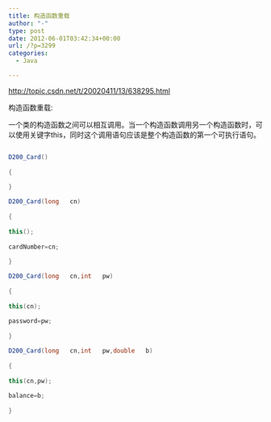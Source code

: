 ```yaml
---
title: 构造函数重载
author: "-"
type: post
date: 2012-06-01T03:42:34+00:00
url: /?p=3299
categories:
  - Java

---
```

<http://topic.csdn.net/t/20020411/13/638295.html>

构造函数重载: 
  
一个类的构造函数之间可以相互调用。当一个构造函数调用另一个构造函数时，可以使用关键字this，同时这个调用语句应该是整个构造函数的第一个可执行语句。

```java

D200_Card()
  
{
  
}

D200_Card(long   cn)
  
{
  
this();
  
cardNumber=cn;
  
}

D200_Card(long   cn,int   pw)
  
{
  
this(cn);
  
password=pw;
  
}

D200_Card(long   cn,int   pw,double   b)
  
{
  
this(cn,pw);
  
balance=b;
  
}

```